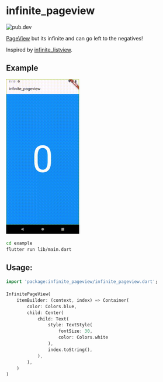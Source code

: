 # infinite_pageview

![pub.dev](https://img.shields.io/pub/v/infinite_pageview.svg)

[PageView](https://api.flutter.dev/flutter/widgets/PageView-class.html) but its infinite and can go left to the negatives!

Inspired by [infinite_listview](https://github.com/fluttercommunity/flutter_infinite_listview).


## Example

![Example](https://github.com/mkalmousli/flutter_infinite_pageview/raw/main/example.gif)

```bash
cd example
flutter run lib/main.dart
```


## Usage:

```dart
import 'package:infinite_pageview/infinite_pageview.dart';

InfinitePageView(
    itemBuilder: (context, index) => Container(
        color: Colors.blue,
        child: Center(
            child: Text(
                style: TextStyle(
                    fontSize: 30,
                    color: Colors.white
                ),
                index.toString(),
            ),
        ),
    )
)
```